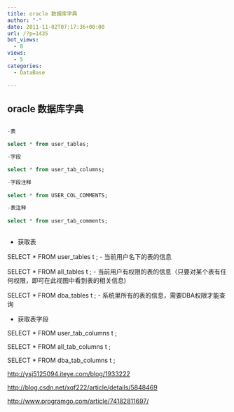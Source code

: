 ```yaml
---
title: oracle 数据库字典
author: "-"
date: 2011-11-02T07:17:36+00:00
url: /?p=1435
bot_views:
  - 8
views:
  - 5
categories:
  - DataBase

---
```

## oracle 数据库字典
```sql

-表

select * from user_tables;

-字段

select * from user_tab_columns;

-字段注释
  
select * from USER_COL_COMMENTS;

-表注释
  
select * from user_tab_comments;
  
```

- 获取表
  
SELECT * FROM user_tables t ; - 当前用户名下的表的信息
  
SELECT * FROM all_tables t ; - 当前用户有权限的表的信息（只要对某个表有任何权限，即可在此视图中看到表的相关信息) 
  
SELECT * FROM dba_tables t ; - 系统里所有的表的信息，需要DBA权限才能查询
  
- 获取表字段
  
SELECT * FROM user_tab_columns t ;
  
SELECT * FROM all_tab_columns t ;
  
SELECT * FROM dba_tab_columns t ;


http://ysj5125094.iteye.com/blog/1933222

http://blog.csdn.net/xqf222/article/details/5848469

http://www.programgo.com/article/74182811697/